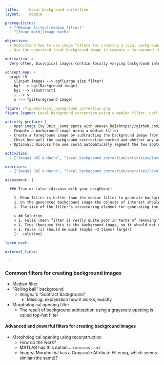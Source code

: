 ```yaml
---
title:     Local background correction
layout:    module

prerequisites:
  - "[Median filter](median_filter)"
  - "[Image math](image_math)"

objectives:
  - Understand how to use image filters for creating a local background image
  - Use the generated local background image to compute a foreground image

motivation: >
  Very often, biological images contain locally varying background intensities. This hampers both segmentation and intensity quantification. However, given a sufficient separation of length scales in terms of variation in background intensities vs. variation in intensities in the foreground, image filters can be employed to measure and correct for the background.

concept_map: >
  graph LR
    i(Input image) --> bgf(Large size filter)
    bgf --> bgi[Background image]
    bgi --> s[Subtract]
    i --> s
    s --> fgi[Foreground image]

figure: /figures/local_background_correction.png
figure_legend: Local background correction using a median filter. Left - Raw data. Middle - Median filtered image (background). Right: Difference image (foreground).

activity_preface: |
  - Open image [xy_8bit__some_spots_with_uneven_bg](https://github.com/NEUBIAS/training-resources/raw/master/image_data/xy_8bit__some_spots_with_uneven_bg.tif)
  - Compute a background image using a median filter
  - Create a foreground image by subtracting the background image from the input image
  - Check how well the background corrrection worked and whether any artefacts were introduced
  - Optional: discuss how one could automatically segment the two spots in the resulting foreground image (mean filter and object size filter)

activities:
  - ["ImageJ GUI & Macro", "local_background_correction/activities/local_background_correction.ijm", "java"]

exercises:
  - ["ImageJ GUI & Macro", "local_background_correction/exercises/local_background_correction_imagejmacro.md"]

assessment: |

  ### True or false (discuss with your neighbour)

    1. Mean filter is better than the median filter to generate background image.
    1. On the generated background image the objects of interest should not be visible.
    1. The size of the filter's structuring element for generating the background image should be much smaller than the size of the objects.
    
    > ## Solution
    > 1. False (mean filter is really quite poor in terms of removing foreground information)
    > 1. True (because this is the background image, so it should not contain any foreground information)
    > 1. False (it should be much (maybe ~3 times) larger)
    {: .solution}

learn_next:

external_links:

---
```


### Common filters for creating background images

- Median filter
- "Rolling ball" background 
  - ImageJ's "Subtract Background"
    - Missing: explanation how it works, exactly
- Morphological opening filter
  - The result of background subtraction using a grayscale opening is called top-hat filter

#### Advanced and powerful filters for creating background images

- Morphological opening using reconstruction
  - How do the work?
  - MATLAB has this option... `imreconstruct`
  - ImageJ MorpholibJ has a Grayscale Attribute Filtering, which seems similar (the same)?

